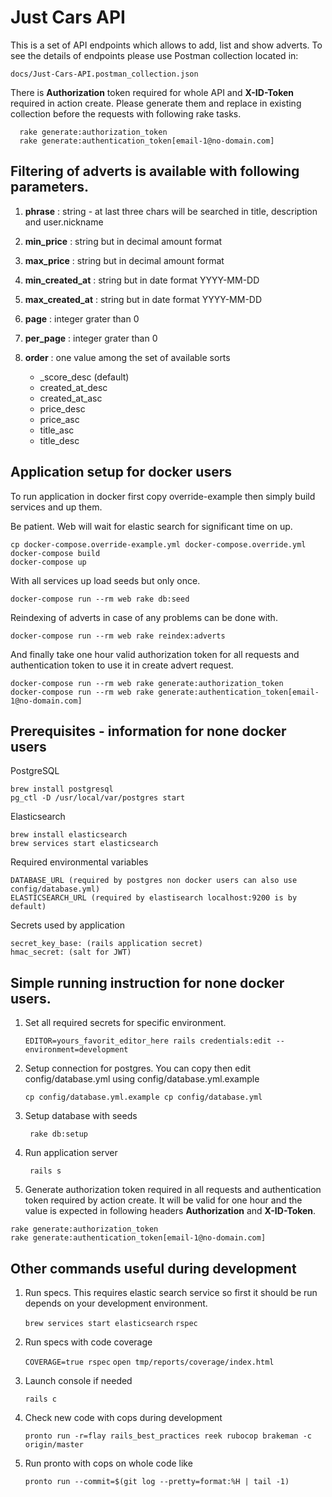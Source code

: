 # Just Cars API

This is a set of API endpoints which allows to add, list and show adverts.
To see the details of endpoints please use Postman collection located in: 

```docs/Just-Cars-API.postman_collection.json```
 
There is **Authorization** token required for whole API and **X-ID-Token** required in action create.
Please generate them and replace in existing collection before the requests with following rake tasks.
```
  rake generate:authorization_token
  rake generate:authentication_token[email-1@no-domain.com]
```
## Filtering of adverts is available with following parameters.

1. **phrase** : string - at last three chars will be searched in title, description and user.nickname

2. **min_price** : string but in decimal amount format
 
3. **max_price** : string but in decimal amount format

4. **min_created_at** : string but in date format YYYY-MM-DD

5. **max_created_at** : string but in date format YYYY-MM-DD
 
6. **page** : integer grater than 0

7. **per_page** : integer grater than 0

8. **order** : one value among the set of available sorts 
    
    - _score_desc (default) 
    - created_at_desc 
    - created_at_asc 
    - price_desc 
    - price_asc 
    - title_asc 
    - title_desc 

 
## Application setup for docker users
To run application in docker first copy override-example then simply build services and up them. 

Be patient. Web will wait for elastic search for significant time on up.

```
cp docker-compose.override-example.yml docker-compose.override.yml
docker-compose build
docker-compose up
```

With all services up load seeds but only once. 

``` docker-compose run --rm web rake db:seed ```

Reindexing of adverts in case of any problems can be done with.

``` docker-compose run --rm web rake reindex:adverts ```

And finally take one hour valid authorization token for all requests and authentication token to use it in create advert request.

```
docker-compose run --rm web rake generate:authorization_token
docker-compose run --rm web rake generate:authentication_token[email-1@no-domain.com]
```

## Prerequisites - information for none docker users

PostgreSQL  

```
brew install postgresql
pg_ctl -D /usr/local/var/postgres start

```

Elasticsearch

```
brew install elasticsearch
brew services start elasticsearch

```

Required environmental variables

```
DATABASE_URL (required by postgres non docker users can also use config/database.yml)  
ELASTICSEARCH_URL (required by elastisearch localhost:9200 is by default)
```

Secrets used by application

```
secret_key_base: (rails application secret)   
hmac_secret: (salt for JWT)
```

## Simple running instruction for none docker users.

1. Set all required secrets for specific environment.    

    ``` EDITOR=yours_favorit_editor_here rails credentials:edit --environment=development ```

2. Setup connection for postgres. You can copy then edit config/database.yml using config/database.yml.example

   ``` cp config/database.yml.example cp config/database.yml ```

3. Setup database with seeds

    ``` rake db:setup```

4. Run application server

    ``` rails s```

5. Generate authorization token required in all requests and authentication token required by action create.
   It will be valid for one hour and the value is expected in following headers **Authorization** and **X-ID-Token**.

```
rake generate:authorization_token
rake generate:authentication_token[email-1@no-domain.com]
```

## Other commands useful during development

1. Run  specs. This requires elastic search service so first it should be run depends on your development environment.   

    ``` brew services start elasticsearch ```
    ``` rspec ```

2. Run specs with code coverage

    ``` COVERAGE=true rspec ```
    ``` open tmp/reports/coverage/index.html ```

3. Launch console if needed

    ``` rails c ```

4. Check new code with cops during development

    ``` pronto run -r=flay rails_best_practices reek rubocop brakeman -c origin/master ```

5. Run pronto with cops on whole code like

    ```pronto run --commit=$(git log --pretty=format:%H | tail -1)```
